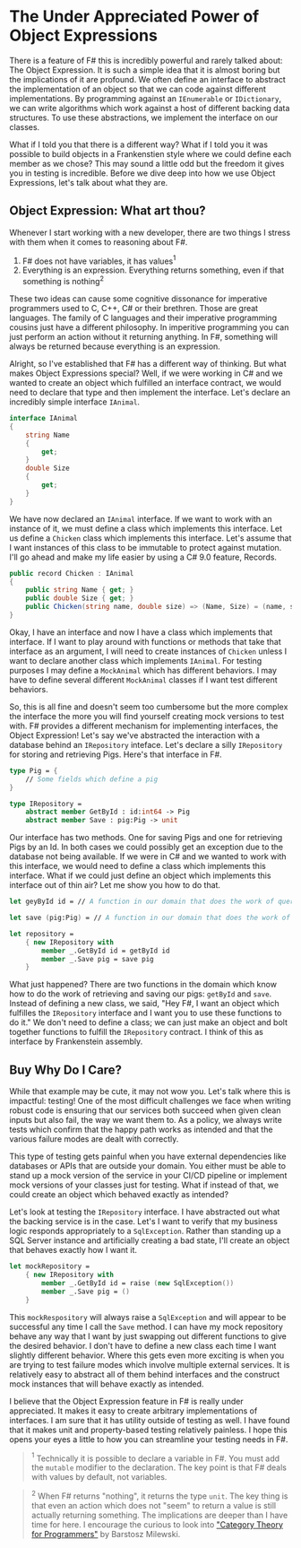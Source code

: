 # The Under Appreciated Power of Object Expressions


There is a feature of F# this is incredibly powerful and rarely talked about: The Object Expression. It is such a simple idea that it is almost boring but the implications of it are profound. We often define an interface to abstract the implementation of an object so that we can code against different implementations. By programming against an `IEnumerable` or `IDictionary`, we can write algorithms which work against a host of different backing data structures. To use these abstractions, we implement the interface on our classes.

What if I told you that there is a different way? What if I told you it was possible to build objects in a Frankenstien style where we could define each member as we chose? This may sound a little odd but the freedom it gives you in testing is incredible. Before we dive deep into how we use Object Expressions, let's talk about what they are.

## Object Expression: What art thou?

Whenever I start working with a new developer, there are two things I stress with them when it comes to reasoning about F#.

1. F# does not have variables, it has values$^1$
2. Everything is an expression. Everything returns something, even if that something is nothing$^2$

These two ideas can cause some cognitive dissonance for imperative programmers used to C, C++, C# or their brethren. Those are great languages. The family of C languages and their imperative programming cousins just have a different philosophy. In imperitive programming you can just perform an action without it returning anything. In F#, something will always be returned because everything is an expression.

Alright, so I've established that F# has a different way of thinking. But what makes Object Expressions special? Well, if we were working in C# and we wanted to create an object which fulfilled an interface contract, we would need to declare that type and then implement the interface. Let's declare an incredibly simple interface `IAnimal`.

```csharp
interface IAnimal
{
    string Name
    {
        get;
    }
    double Size
    {
        get;
    }
}
```

We have now declared an `IAnimal` interface. If we want to work with an instance of it, we must define a class which implements this interface. Let us define a `Chicken` class which implements this interface. Let's assume that I want instances of this class to be immutable to protect against mutation. I'll go ahead and make my life easier by using a C# 9.0 feature, Records.

```csharp
public record Chicken : IAnimal
{
    public string Name { get; }
    public double Size { get; }
    public Chicken(string name, double size) => (Name, Size) = (name, size);
}
```

Okay, I have an interface and now I have a class which implements that interface. If I want to play around with functions or methods that take that interface as an argument, I will need to create instances of `Chicken` unless I want to declare another class which implements `IAnimal`. For testing purposes I may define a `MockAnimal` which has different behaviors. I may have to define several different `MockAnimal` classes if I want test different behaviors.

So, this is all fine and doesn't seem too cumbersome but the more complex the interface the more you will find yourself creating mock versions to test with. F# provides a different mechanism for implementing interfaces, the Object Expression! Let's say we've abstracted the interaction with a database behind an `IRepository` inteface. Let's declare a silly `IRepository` for storing and retrieving Pigs. Here's that interface in F#.

```fsharp
type Pig = {
    // Some fields which define a pig
}

type IRepository =
    abstract member GetById : id:int64 -> Pig
    abstract member Save : pig:Pig -> unit
```

Our interface has two methods. One for saving Pigs and one for retrieving Pigs by an Id. In both cases we could possibly get an exception due to the database not being available. If we were in C# and we wanted to work with this interface, we would need to define a class which implements this interface. What if we could just define an object which implements this interface out of thin air? Let me show you how to do that.

```fsharp
let geyById id = // A function in our domain that does the work of querying

let save (pig:Pig) = // A function in our domain that does the work of saving

let repository =
    { new IRepository with
        member _.GetById id = getById id
        member _.Save pig = save pig
    }
```

What just happened? There are two functions in the domain which know how to do the work of retrieving and saving our pigs: `getById` and `save`. Instead of defining a new class, we said, "Hey F#, I want an object which fulfilles the `IRepository` interface and I want you to use these functions to do it." We don't need to define a class; we can just make an object and bolt together functions to fulfill the `IRepository` contract. I think of this as interface by Frankenstein assembly.

## Buy Why Do I Care?

While that example may be cute, it may not wow you. Let's talk where this is impactful: testing! One of the most difficult challenges we face when writing robust code is ensuring that our services both succeed when given clean inputs but also fail, the way we want them to. As a policy, we always write tests which confirm that the happy path works as intended and that the various failure modes are dealt with correctly.

This type of testing gets painful when you have external dependencies like databases or APIs that are outside your domain. You either must be able to stand up a mock version of the service in your CI/CD pipeline or implement mock versions of your classes just for testing. What if instead of that, we could create an object which behaved exactly as intended?

Let's look at testing the `IRepository` interface. I have abstracted out what the backing service is in the case. Let's I want to verify that my business logic responds appropriately to a `SqlException`. Rather than standing up a SQL Server instance and artificially creating a bad state, I'll create an object that behaves exactly how I want it.

```fsharp
let mockRepository =
    { new IRepository with
        member _.GetById id = raise (new SqlException())
        member _.Save pig = ()
    }
```

This `mockRespository` will always raise a `SqlException` and will appear to be successful any time I call the `Save` method. I can have my mock repository behave any way that I want by just swapping out different functions to give the desired behavior. I don't have to define a new class each time I want slightly different behavior. Where this gets even more exciting is when you are trying to test failure modes which involve multiple external services. It is relatively easy to abstract all of them behind interfaces and the construct mock instances that will behave exactly as intended.

I believe that the Object Expression feature in F# is really under appreciated. It makes it easy to create arbitrary implementations of interfaces. I am sure that it has utility outside of testing as well. I have found that it makes unit and property-based testing relatively painless. I hope this opens your eyes a little to how you can streamline your testing needs in F#.

>$^1$ Technically it is possible to declare a variable in F#. You must add the `mutable` modifier to the declaration. The key point is that F# deals with values by default, not variables.

>$^2$ When F# returns "nothing", it returns the type `unit`. The key thing is that even an action which does not "seem" to return a value is still actually returning something. The implications are deeper than I have time for here. I encourage the curious to look into ["Category Theory for Programmers"](https://bartoszmilewski.com/2014/10/28/category-theory-for-programmers-the-preface/) by Barstosz Milewski.

